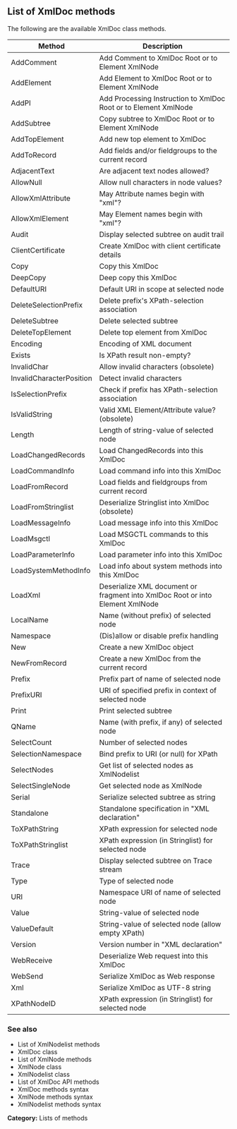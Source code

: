 ## List of XmlDoc methods

The following are the available XmlDoc class methods.

| Method | Description |
|---|---|
| AddComment | Add Comment to XmlDoc Root or to Element XmlNode |
| AddElement | Add Element to XmlDoc Root or to Element XmlNode |
| AddPI | Add Processing Instruction to XmlDoc Root or to Element XmlNode |
| AddSubtree | Copy subtree to XmlDoc Root or to Element XmlNode |
| AddTopElement | Add new top element to XmlDoc |
| AddToRecord | Add fields and/or fieldgroups to the current record |
| AdjacentText | Are adjacent text nodes allowed? |
| AllowNull | Allow null characters in node values? |
| AllowXmlAttribute | May Attribute names begin with "xml"? |
| AllowXmlElement | May Element names begin with "xml"? |
| Audit | Display selected subtree on audit trail |
| ClientCertificate | Create XmlDoc with client certificate details |
| Copy | Copy this XmlDoc |
| DeepCopy | Deep copy this XmlDoc |
| DefaultURI | Default URI in scope at selected node |
| DeleteSelectionPrefix | Delete prefix's XPath-selection association |
| DeleteSubtree | Delete selected subtree |
| DeleteTopElement | Delete top element from XmlDoc |
| Encoding | Encoding of XML document |
| Exists | Is XPath result non-empty? |
| InvalidChar | Allow invalid characters (obsolete) |
| InvalidCharacterPosition | Detect invalid characters |
| IsSelectionPrefix | Check if prefix has XPath-selection association |
| IsValidString | Valid XML Element/Attribute value? (obsolete) |
| Length | Length of string-value of selected node |
| LoadChangedRecords | Load ChangedRecords into this XmlDoc |
| LoadCommandInfo | Load command info into this XmlDoc |
| LoadFromRecord | Load fields and fieldgroups from current record |
| LoadFromStringlist | Deserialize Stringlist into XmlDoc (obsolete) |
| LoadMessageInfo | Load message info into this XmlDoc |
| LoadMsgctl | Load MSGCTL commands to this XmlDoc |
| LoadParameterInfo | Load parameter info into this XmlDoc |
| LoadSystemMethodInfo | Load info about system methods into this XmlDoc |
| LoadXml | Deserialize XML document or fragment into XmlDoc Root or into Element XmlNode |
| LocalName | Name (without prefix) of selected node |
| Namespace | (Dis)allow or disable prefix handling |
| New | Create a new XmlDoc object |
| NewFromRecord | Create a new XmlDoc from the current record |
| Prefix | Prefix part of name of selected node |
| PrefixURI | URI of specified prefix in context of selected node |
| Print | Print selected subtree |
| QName | Name (with prefix, if any) of selected node |
| SelectCount | Number of selected nodes |
| SelectionNamespace | Bind prefix to URI (or null) for XPath |
| SelectNodes | Get list of selected nodes as XmlNodelist |
| SelectSingleNode | Get selected node as XmlNode |
| Serial | Serialize selected subtree as string |
| Standalone | Standalone specification in "XML declaration" |
| ToXPathString | XPath expression for selected node |
| ToXPathStringlist | XPath expression (in Stringlist) for selected node |
| Trace | Display selected subtree on Trace stream |
| Type | Type of selected node |
| URI | Namespace URI of name of selected node |
| Value | String-value of selected node |
| ValueDefault | String-value of selected node (allow empty XPath) |
| Version | Version number in "XML declaration" |
| WebReceive | Deserialize Web request into this XmlDoc |
| WebSend | Serialize XmlDoc as Web response |
| Xml | Serialize XmlDoc as UTF-8 string |
| XPathNodeID | XPath expression (in Stringlist) for selected node |

### See also

*   List of XmlNodelist methods
*   XmlDoc class
*   List of XmlNode methods
*   XmlNode class
*   XmlNodelist class
*   List of XmlDoc API methods
*   XmlDoc methods syntax
*   XmlNode methods syntax
*   XmlNodelist methods syntax

**Category:** Lists of methods
